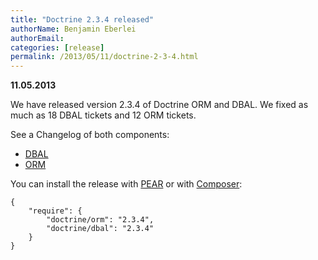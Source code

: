 ```yaml
---
title: "Doctrine 2.3.4 released"
authorName: Benjamin Eberlei
authorEmail:
categories: [release]
permalink: /2013/05/11/doctrine-2-3-4.html
---
```

**11.05.2013**

We have released version 2.3.4 of Doctrine ORM and DBAL. We fixed as
much as 18 DBAL tickets and 12 ORM tickets.

See a Changelog of both components:

-   [DBAL](https://www.doctrine-project.org/jira/browse/DBAL/fixforversion/10421)
-   [ORM](https://www.doctrine-project.org/jira/browse/DDC/fixforversion/10420)

You can install the release with
[PEAR](http://pear.doctrine-project.org) or with
[Composer](https://packagist.org):

    {
        "require": {
            "doctrine/orm": "2.3.4",
            "doctrine/dbal": "2.3.4"
        }
    }
